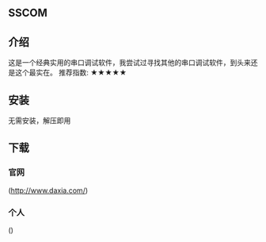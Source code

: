 ## SSCOM

## 介绍
这是一个经典实用的串口调试软件，我尝试过寻找其他的串口调试软件，到头来还是这个最实在。
推荐指数: ★★★★★

## 安装
无需安装，解压即用

## 下载

### 官网 
(http://www.daxia.com/)

### 个人
()
